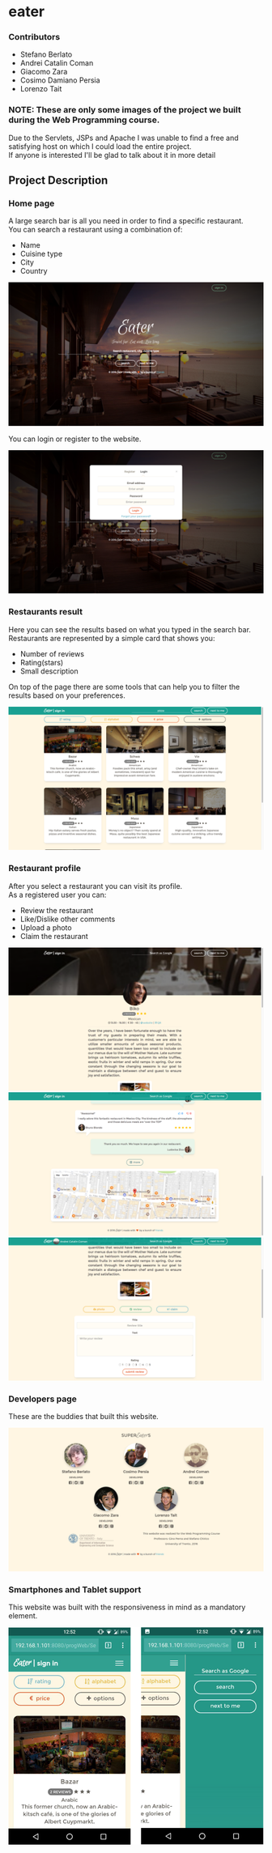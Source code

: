# eater

### Contributors
* Stefano Berlato
* Andrei Catalin Coman
* Giacomo Zara
* Cosimo Damiano Persia
* Lorenzo Tait

### NOTE: These are only some images of the project we built during the Web Programming course.
Due to the Servlets, JSPs and Apache I was unable to find a free and satisfying host on which I could load the entire project.
<br/>If anyone is interested I'll be glad to talk about it in more detail

## Project Description
### Home page
A large search bar is all you need in order to find a specific restaurant.
<br/>
You can search a restaurant using a combination of:
  * Name
  * Cuisine type
  * City
  * Country
  
![picture alt](/img/homepage.png?raw=true "Homepage")

You can login or register to the website.

![picture alt](/img/homeRegister.png?raw=true "Homepage Login")

### Restaurants result
Here you can see the results based on what you typed in the search bar.
<br/>
Restaurants are represented by a simple card that shows you:
  * Number of reviews
  * Rating(stars)
  * Small description
  
On top of the page there are some tools that can help you to filter the results based on your preferences.

![picture alt](/img/results.png?raw=true "Results")

### Restaurant profile
After you select a restaurant you can visit its profile.
<br/>
As a registered user you can:
 * Review the restaurant
 * Like/Dislike other comments
 * Upload a photo
 * Claim the restaurant
 
![picture alt](/img/restaurantProfile.png?raw=true "Restaurant profile")
![picture alt](/img/restaurantProfile2.png?raw=true "Restaurant profile2")
![picture alt](/img/reviewRestaurant.png?raw=true "Review Restaurant")

### Developers page
These are the buddies that built this website.

![picture alt](/img/developers.png?raw=true "Developers")

### Smartphones and Tablet support
This website was built with the responsiveness in mind as a mandatory element.

![picture alt](/img/phone.png?raw=true "Mobile Phone")
